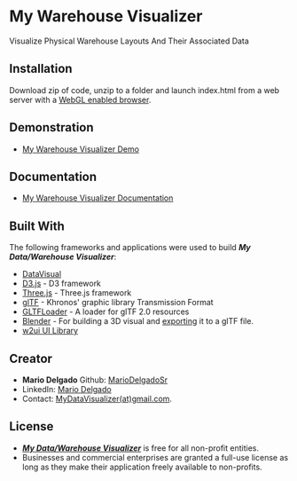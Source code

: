 # My Warehouse Visualizer
 Visualize Physical Warehouse Layouts And Their Associated Data
 
## Installation

Download zip of code, unzip to a folder and launch index.html from a web server with a [WebGL enabled browser](https://get.webgl.org/). 

## Demonstration	

* [My Warehouse Visualizer Demo](https://mariodelgadosr.github.io/MyWarehouseVisualizer/)

## Documentation

* [My Warehouse Visualizer Documentation](https://github.com/MarioDelgadoSr/MyWarehouseVisualizerDoc#my-warehouse-visualizer-documentation)

## Built With

The following frameworks and applications were used to build ***My Data/Warehouse Visualizer***:

* [DataVisual](https://github.com/MarioDelgadoSr/DataVisual)
* [D3.js](https://d3js.org/) - D3 framework
* [Three.js](https://threejs.org/) - Three.js framework
* [glTF](https://www.khronos.org/gltf/) - Khronos' graphic library Transmission Format
* [GLTFLoader](https://threejs.org/docs/index.html#examples/loaders/GLTFLoader) - A loader for glTF 2.0 resources
* [Blender](https://www.blender.org/) - For building a 3D visual and [exporting](https://docs.blender.org/manual/en/dev/addons/io_gltf2.html) it to a glTF file.
* [w2ui UI Library](http://w2ui.com/web/) 

## Creator

* **Mario Delgado** Github: [MarioDelgadoSr](https://github.com/MarioDelgadoSr)
* LinkedIn: [Mario Delgado](https://www.linkedin.com/in/mario-delgado-5b6195155/)
* Contact: [MyDataVisualizer(at)gmail.com](mailto:MyDataVisualizer@gmail.com). 

## License

* [***My Data/Warehouse Visualizer***](https://mariodelgadosr.github.io/MyWarehouseVisualizer/) is free for all non-profit entities.  
* Businesses and commercial enterprises are granted a full-use license as long as they make their application freely available to non-profits.  